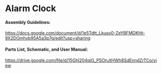 # Alarm Clock
#### Assembly Guidelines:

https://docs.google.com/document/d/1e5Tdtt_Lkuso0-ZeYBFMDKHt-9X2DOmhvb95A5a3p7g/edit?usp=sharing

#### Parts List, Schematic, and User Manual:

https://drive.google.com/file/d/15GhI204qjG_PSOnJtHWh8SdEnndZrTCo/view
